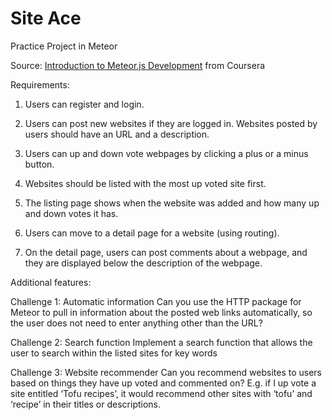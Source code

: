 # Site Ace

Practice Project in Meteor

Source: [Introduction to Meteor.js Development](https://www.coursera.org/learn/meteor-development/home/welcome) from Coursera

Requirements:

1. Users can register and login.

2. Users can post new websites if they are logged in. Websites posted by users should have an URL and a description.

3. Users can up and down vote webpages by clicking a plus or a minus button.

4. Websites should be listed with the most up voted site first. 

5. The listing page shows when the website was added and how many up and down votes it has.

6. Users can move to a detail page for a website (using routing). 

7. On the detail page, users can post comments about a webpage, and they are displayed below the description of the webpage.

Additional features:

Challenge 1: Automatic information
Can you use the HTTP package for Meteor to pull in information about the posted web links automatically, so the user does not need to enter anything other than the URL? 

Challenge 2: Search function
Implement a search function that allows the user to search within the listed sites for key words

Challenge 3: Website recommender
Can you recommend websites to users based on things they have up voted and commented on? E.g. if I up vote a site entitled ‘Tofu recipes’, it would recommend other sites with ‘tofu’ and ‘recipe’ in their titles or descriptions. 

